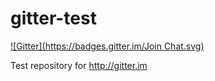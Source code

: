 # gitter-test
[![Gitter](https://badges.gitter.im/Join Chat.svg)](https://gitter.im/omgkh/gitter-test?utm_source=badge&utm_medium=badge&utm_campaign=pr-badge&utm_content=badge)

Test repository for http://gitter.im
